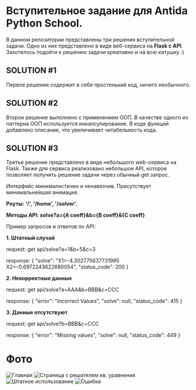 Вступительное задание для Antida Python School.
=====================================

В данном репозитории представлены три решения вступительной задачи. Одно из них
представлено в виде веб-сервиса на **Flask с API**. Захотелось подойти к решению 
задачи креативно и на всю катушку :) 
###

SOLUTION #1
----------

Первое решение содержит в себе простенький код, ничего необычного.

SOLUTION #2
----------

Второе решение выполнено с применением ООП. В качестве одного из паттерна ООП используется инкапсулирование. В коде функций добавлено описание, что увеличивает читабельность кода.

SOLUTION #3
----------

Третье решение представлено в виде небольшого web-сервиса на Flask. Также для сервиса реализовано небольшое API, которое позволяет получить решение задачи через обычный get запрос. 

Интерфейс минималистичен и ненавязчив. Присутствует минимальнейшая анимация. 

**Роуты: '/', '/home', '/solver'.**

**Методы API: solve?a={A coeff}&b={B coeff}&{C coeff}**

Пример запросов и ответов по API:

**1. Штатный случай**

request: get api/solve?a=1&b=5&c=3

response: 
{
  "solve": "X1=-4.302775637731995 X2=-0.6972243622680054", 
  "status_code": 200
}

**2. Некорректные данные**

request: get api/solve?a=AAA&b=BBB&c=CCC

response: 
{
  "error": "Incorrect Values", 
  "solve": null, 
  "status_code": 415
}

**3. Данные отсутствуют**

request: get api/solve?b=BBB&c=CCC

response: 
{
  "error": "Missing values", 
  "solve": null, 
  "status_code": 449
}

Фото
=====
![Главная](https://i.imgur.com/drvlSNs.png)
![Страница с решателем кв. уравнения](https://i.imgur.com/CB7bePj.png)
![Штатное использование](https://i.imgur.com/tLhJ3vz.png)
![Ошибка](https://i.imgur.com/QtbMmKy.png)
